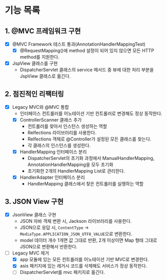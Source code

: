 # 기능 목록

## 1. @MVC 프레임워크 구현

- [x] @MVC Framework 테스트 통과(AnnotationHandlerMappingTest)
    - [x] @RequestMapping()에 method 설정이 되어 있지 않으면 모든 HTTP method를 지원한다.
- [x] JspView 클래스를 구현
    - DispatcherServlet 클래스의 service 메서드 중 뷰에 대한 처리 부분을 JspView 클래스로 옮긴다.

## 2. 점진적인 리팩터링

- [x] Legacy MVC와 @MVC 통합
    - 인터페이스 컨트롤러를 어노테이션 기반 컨트롤러로 변경해도 정상 동작한다.
    - [x] ControllerScanner 클래스 추가
        - 컨트롤러를 찾아서 인스턴스 생성하는 역할
        - Relfections 라이브러리를 사용한다.
        - Relfections 객체로 @Controller가 설정된 모든 클래스를 찾는다.
        - 각 클래스의 인스턴스를 생성한다.
    - [x] HandlerMapping 인터페이스 분리
        - DispatcherServlet의 초기화 과정에서 ManualHandlerMapping, AnnotationHandlerMapping을 모두 초기화
        - 초기화한 2개의 HandlerMapping List로 관리한다.
    - [x] HandlerAdapter 인터페이스 분리
        - HandlerMapping 클래스에서 찾은 컨트롤러를 실행하는 역할

## 3. JSON View 구현

- [x] JsonView 클래스 구현
    - JSON 자바 객체 변환 시, Jackson 라이브러리를 사용한다.
    - JSON으로 응답 시, `ContentType` -> `MediaType.APPLICATION_JSON_UTF8_VALUE`으로 변환한다.
    - model 데이터 개수 1개면 값 그대로 반환, 2개 이상이면 Map 형태 그대로 JSON으로 변환해서 반환한다.
- [ ] Legacy MVC 제거
    - [x] app 모듈에 있는 모든 컨트롤러를 어노테이션 기반 MVC로 변경한다.
    - [x] asis 패키지에 있는 레거시 코드를 삭제해도 서비스가 정상 동작한다.
    - [ ] DispatcherServlet를 mvc 패키지로 옮긴다.
